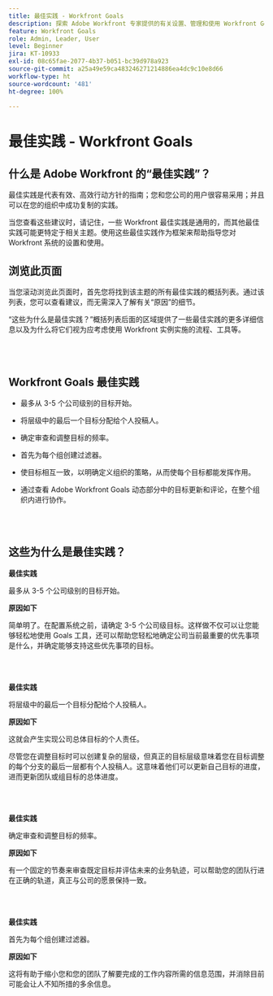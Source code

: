 ```yaml
---
title: 最佳实践 - Workfront Goals
description: 探索 Adobe Workfront 专家提供的有关设置、管理和使用 Workfront Goals 的最佳实践建议。
feature: Workfront Goals
role: Admin, Leader, User
level: Beginner
jira: KT-10933
exl-id: 08c65fae-2077-4b37-b051-bc39d978a923
source-git-commit: a25a49e59ca483246271214886ea4dc9c10e8d66
workflow-type: ht
source-wordcount: '481'
ht-degree: 100%

---
```


# 最佳实践 - Workfront Goals

## 什么是 Adobe Workfront 的“最佳实践”？

最佳实践是代表有效、高效行动方针的指南；您和您公司的用户很容易采用；并且可以在您的组织中成功复制的实践。

当您查看这些建议时，请记住，一些 Workfront 最佳实践是通用的，而其他最佳实践可能更特定于相关主题。使用这些最佳实践作为框架来帮助指导您对 Workfront 系统的设置和使用。

## 浏览此页面

当您滚动浏览此页面时，首先您将找到该主题的所有最佳实践的概括列表。通过该列表，您可以查看建议，而无需深入了解有关“原因”的细节。

“这些为什么是最佳实践？”概括列表后面的区域提供了一些最佳实践的更多详细信息以及为什么将它们视为应考虑使用 Workfront 实例实施的流程、工具等。

</br>
</br>


## Workfront Goals 最佳实践

* 最多从 3-5 个公司级别的目标开始。

* 将层级中的最后一个目标分配给个人投稿人。

* 确定审查和调整目标的频率。

* 首先为每个组创建过滤器。

* 使目标相互一致，以明确定义组织的策略，从而使每个目标都能发挥作用。

* 通过查看 Adobe Workfront Goals 动态部分中的目标更新和评论，在整个组织内进行协作。

</br>
</br>

## 这些为什么是最佳实践？

**最佳实践**

最多从 3-5 个公司级别的目标开始。



**原因如下**

简单明了。在配置系统之前，请确定 3-5 个公司级目标。这样做不仅可以让您能够轻松地使用 Goals 工具，还可以帮助您轻松地确定公司当前最重要的优先事项是什么，并确定能够支持这些优先事项的目标。

</br>
</br>

**最佳实践**

将层级中的最后一个目标分配给个人投稿人。



**原因如下**

这就会产生实现公司总体目标的个人责任。



尽管您在调整目标时可以创建复杂的层级，但真正的目标层级意味着您在目标调整的每个分支的最后一层都有个人投稿人。这意味着他们可以更新自己目标的进度，进而更新团队或组目标的总体进度。

</br>
</br>


**最佳实践**

确定审查和调整目标的频率。



**原因如下**

有一个固定的节奏来审查既定目标并评估未来的业务轨迹，可以帮助您的团队行进在正确的轨道，真正与公司的愿景保持一致。


</br>
</br>

**最佳实践**

首先为每个组创建过滤器。



**原因如下**

这将有助于缩小您和您的团队了解要完成的工作内容所需的信息范围，并消除目前可能会让人不知所措的多余信息。
